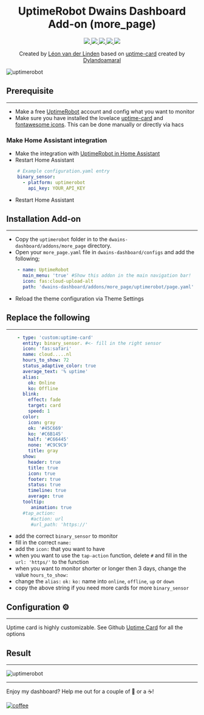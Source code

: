<h1 align="center">UptimeRobot Dwains Dashboard Add-on (more_page)</h1>

<p align="center">
  <a href="https://dwainscheeren.github.io/dwains-lovelace-dashboard/">
    <img src="https://img.shields.io/badge/Dwains%20Dashboard-Default-299ec2.svg" />
  </a>
  <a href="https://github.com/LRvdLinden/uptimerobot_dd_addon">
    <img src="https://img.shields.io/github/v/release/LRvdLinden/uptimerobot_dd_addon" />
  </a>
      <a href="https://github.com/LRvdLinden/uptimerobot_dd_addon/commits">
    <img src="https://img.shields.io/github/last-commit/LRvdLinden/uptimerobot_dd_addon.svg?style=plasticr" />
  </a>
    <a href="https://github.com/LRvdLinden/">
    <img src="https://img.shields.io/github/followers/LRvdLinden?style=social" />
    </a>
    <a href="https://discord.gg/7yt64uX">
    <img src="https://img.shields.io/discord/688401603811999885" />
</a>
</p>

<p align="center">Created by <a href="https://github.com/LRvdLinden">Léon van der Linden</a> based on <a href="https://github.com/dylandoamaral/uptime-card">uptime-card</a> created by <a href="https://github.com/dylandoamaral/uptime-card">Dylandoamaral</a>
</p> 

![uptimerobot](https://uptimerobot.com/assets/images/ogimage.png)

## Prerequisite
---
- Make a free [UptimeRobot](https://uptimerobot.com/) account and config what you want to monitor 
- Make sure you have installed the lovelace [uptime-card](https://github.com/dylandoamaral/uptime-card) and [fontawesome icons](https://github.com/thomasloven/hass-fontawesome). This can be done manually or directly via hacs

### Make Home Assistant integration 
- Make the integration with [UptimeRobot in Home Assistant](https://www.home-assistant.io/integrations/uptimerobot/)
- Restart Home Assistant
 ```yaml
     # Example configuration.yaml entry
     binary_sensor:
       - platform: uptimerobot
         api_key: YOUR_API_KEY
```
- Restart Home Assistant

## Installation Add-on
---
- Copy the `uptimerobot` folder in to the `dwains-dashboard/addons/more_page` directory.
- Open your `more_page.yaml` file in `dwains-dashboard/configs` and add the following;
 ```yaml
     - name: UptimeRobot
       main_menu: 'true' #Show this addon in the main navigation bar!
       icon: fas:cloud-upload-alt
       path: 'dwains-dashboard/addons/more_page/uptimerobot/page.yaml'
```
- Reload the theme configuration via Theme Settings

## Replace the following
---
 ```yaml
     - type: 'custom:uptime-card'
       entity: binary_sensor. #<- fill in the right sensor
       icon: 'fas:safari'
       name: cloud.....nl
       hours_to_show: 72
       status_adaptive_color: true
       average_text: '% uptime'
       alias:
         ok: Online
         ko: Offline
       blink:
         effect: fade
         target: card
         speed: 1
       color:
         icon: gray
         ok: '#45C669'
         ko: '#C6B145'
         half: '#C66445'
         none: '#C9C9C9'
         title: gray
       show:
         header: true
         title: true
         icon: true
         footer: true
         status: true
         timeline: true
         average: true
       tooltip:
          animation: true
       #tap_action:
          #action: url
          #url_path: 'https://'
```
- add the correct `binary_sensor` to monitor
- fill in the correct `name:`
- add the `icon:` that you want to have
- when you want to use the `tap-action` function, delete `#` and fill in the `url: 'https/'` to the function
- when you want to monitor shorter or longer then 3 days, change the value `hours_to_show:`
- change the `alias:` `ok:` `ko:` name into `online`, `offline`, `up` or `down`
- copy the above string if you need more cards for more `binary_sensor`

## Configuration ⚙️
---
Uptime card is highly customizable. See Github [Uptime Card](https://github.com/dylandoamaral/uptime-card) for all the options

## Result
---
![uptimerobot](https://user-images.githubusercontent.com/77990847/114383489-e59e8f80-9b8d-11eb-838f-a3caa9539f61.png)

---
Enjoy my dashboard? Help me out for a couple of :beers: or a :coffee:!

[![coffee](https://www.buymeacoffee.com/assets/img/custom_images/black_img.png)](https://www.buymeacoffee.com/LRvdLinden)
